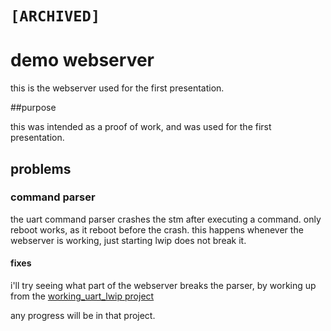 # `[ARCHIVED]`
# demo webserver

this is the webserver used for the first presentation.

##purpose

this was intended as a proof of work, and was used for the first presentation. 

## problems
### command parser
the uart command parser crashes the stm after executing a command. only reboot works, as it reboot before the crash. this happens whenever the webserver is working, just starting lwip does not break it.
#### fixes
i'll try seeing what part of the webserver breaks the parser, by working up from the [working_uart_lwip project](https://github.com/valentin-veluppillai/diplomprojekt/tree/master/software/f7/working_uart_lwip)

any progress will be in that project.
